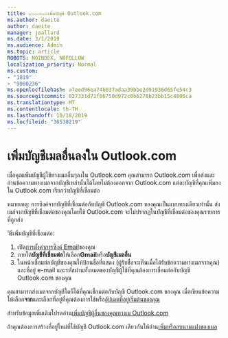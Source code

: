 ```yaml
---
title: ๙๐๐๐๒๓๖เพิ่มบัญชี Outlook.com
ms.author: daeite
author: daeite
manager: joallard
ms.date: 3/1/2019
ms.audience: Admin
ms.topic: article
ROBOTS: NOINDEX, NOFOLLOW
localization_priority: Normal
ms.custom:
- "1819"
- "9000236"
ms.openlocfilehash: a7eed96ea74b037adaa39bbe2d91936d65fe54c3
ms.sourcegitcommit: 037331d71f06750d972c0b6278b23bb15c4806ca
ms.translationtype: MT
ms.contentlocale: th-TH
ms.lasthandoff: 10/18/2019
ms.locfileid: "36538219"
---
```

# <a name="add-your-other-email-accounts-to-outlookcom"></a>เพิ่มบัญชีเมลอื่นลงใน Outlook.com

เมื่อคุณเพิ่มบัญชีผู้ใช้ทางเมลอื่นๆลงใน Outlook.com คุณสามารถ Outlook.com เพื่อส่งและอ่านข้อความทางเมลจากบัญชีเหล่านั้นได้โดยไม่ต้องออกจาก Outlook.com แต่ละบัญชีที่คุณเพิ่มลงใน Outlook.com เรียกว่าบัญชีที่เชื่อมต่อ

หมายเหตุ: การซิงค์จากบัญชีที่เชื่อมต่อกับบัญชี Outlook.com ของคุณเป็นแบบทางเดียวเท่านั้น ส่งเมล์จากบัญชีที่เชื่อมต่อของคุณโดยใช้ Outlook.com จะไม่ปรากฏในบัญชีที่เชื่อมต่อของคุณรายการที่ถูกส่ง

วิธีเพิ่มบัญชีที่เชื่อมต่อ:

1. เปิด[การตั้งค่าการซิงค์ Email](https://go.microsoft.com/fwlink/?linkid=875264)ของคุณ
2. ภายใต้**บัญชีที่เชื่อมต่อ**ให้เลือก**Gmail**หรือ**บัญชีเมลอื่น**
3. ในหน้าเชื่อมต่อบัญชีของคุณให้ป้อนชื่อที่แสดง (ผู้รับชื่อจะเห็นเมื่อได้รับข้อความทางเมลจากคุณ) และที่อยู่ e-mail และรหัสผ่านทั้งหมดของบัญชีผู้ใช้ที่คุณต้องการเชื่อมต่อกับบัญชี Outlook.com ของคุณ

คุณสามารถส่งเมลจากบัญชีใดก็ได้ที่คุณเชื่อมต่อกับบัญชี Outlook.com ของคุณ เมื่อเขียนข้อความให้เลือก**จาก**และเลือกที่อยู่ที่คุณต้องการใช้หรือ[อัปเดตที่อยู่เริ่มต้นของคุณ](https://go.microsoft.com/fwlink/?linkid=875264)

สำหรับข้อมูลเพิ่มเติมโปรดอ่าน[เพิ่มบัญชีผู้อื่นของคุณทางเม Outlook.com](https://support.office.com/article/c5224df4-5885-4e79-91ba-523aa743f0ba?wt.mc_id=Office_Outlook_com_Alchemy)

ถ้าคุณต้องการสร้างที่อยู่ใหม่ที่ใช้บัญชี Outlook.com เดียวกันให้อ่าน[เพิ่มหรือลบนามแฝงของเมล](https://support.office.com/article/459b1989-356d-40fa-a689-8f285b13f1f2?wt.mc_id=Office_Outlook_com_Alchemy)